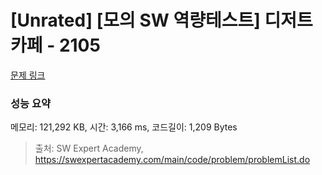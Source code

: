 # [Unrated] [모의 SW 역량테스트] 디저트 카페 - 2105 

[문제 링크](https://swexpertacademy.com/main/code/problem/problemDetail.do?contestProbId=AV5VwAr6APYDFAWu) 

### 성능 요약

메모리: 121,292 KB, 시간: 3,166 ms, 코드길이: 1,209 Bytes



> 출처: SW Expert Academy, https://swexpertacademy.com/main/code/problem/problemList.do